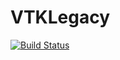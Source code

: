 # VTKLegacy

[![Build Status](https://github.com/LAlbertoA/VTKLegacy.jl/actions/workflows/CI.yml/badge.svg?branch=main)](https://github.com/LAlbertoA/VTKLegacy.jl/actions/workflows/CI.yml?query=branch%3Amain)
